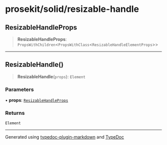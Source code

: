 # prosekit/solid/resizable-handle

<a id="ResizableHandleProps" name="ResizableHandleProps"></a>

## ResizableHandleProps

> **ResizableHandleProps**: `PropsWithChildren`\<`PropsWithClass`\<`ResizableHandleElementProps`\>\>

***

<a id="ResizableHandle" name="ResizableHandle"></a>

## ResizableHandle()

> **ResizableHandle**(`props`): `Element`

### Parameters

• **props**: [`ResizableHandleProps`](resizable-handle.md#ResizableHandleProps)

### Returns

`Element`

***

Generated using [typedoc-plugin-markdown](https://www.npmjs.com/package/typedoc-plugin-markdown) and [TypeDoc](https://typedoc.org/)

